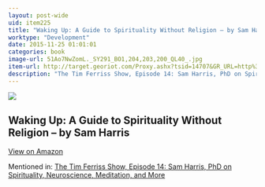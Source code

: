 ```yaml
---
layout: post-wide
uid: item225
title: "Waking Up: A Guide to Spirituality Without Religion – by Sam Harris"
worktype: "Development"
date: 2015-11-25 01:01:01
categories: book
image-url: 51Ao7NwZomL._SY291_BO1,204,203,200_QL40_.jpg
item-url: http://target.georiot.com/Proxy.ashx?tsid=14707&GR_URL=http%3A%2F%2Fwww.amazon.com%2FWaking-Up-Spirituality-Without-Religion%2Fdp%2F1451636016%2F
description: "The Tim Ferriss Show, Episode 14: Sam Harris, PhD on Spirituality, Neuroscience, Meditation, and More"
---
```

<a href="http://target.georiot.com/Proxy.ashx?tsid=14707&GR_URL=http%3A%2F%2Fwww.amazon.com%2FWaking-Up-Spirituality-Without-Religion%2Fdp%2F1451636016%2F" target="blank"><img src="../../../../img/thumbs/51Ao7NwZomL._SY291_BO1,204,203,200_QL40_.jpg" class="prod-img"></a>
<h2>Waking Up: A Guide to Spirituality Without Religion – by Sam Harris</h2>
<p><a class="btn btn-primary" href="http://target.georiot.com/Proxy.ashx?tsid=14707&GR_URL=http%3A%2F%2Fwww.amazon.com%2FWaking-Up-Spirituality-Without-Religion%2Fdp%2F1451636016%2F" target="blank">View on Amazon</a><p>
<p>Mentioned in: <a href="http://fourhourworkweek.com/2014/06/18/sam-harris/" target="blank">The Tim Ferriss Show, Episode 14: Sam Harris, PhD on Spirituality, Neuroscience, Meditation, and More</a></p>
